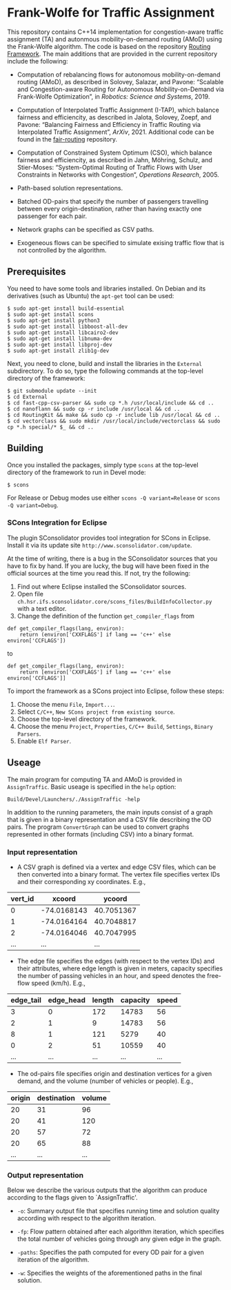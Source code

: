 # Frank-Wolfe for Traffic Assignment

This repository contains C++14 implementation for congestion-aware traffic assignment (TA) and autonmous mobility-on-demand routing (AMoD) using the Frank-Wolfe algorithm. The code is based on the repository [Routing Framework](https://github.com/vbuchhold/routing-framework). The main additions that are provided in the current repository include the following:

* Computation of rebalancing flows for autonomous mobility-on-demand routing (AMoD), as described in Solovey, Salazar, and Pavone: “Scalable and Congestion-aware Routing for Autonomous Mobility-on-Demand via Frank-Wolfe Optimization”, in *Robotics: Science and Systems*, 2019.

* Computation of Interpolated Traffic Assignment (I-TAP), which balance fairness and efficiencity, as described in Jalota, Solovey, Zoepf, and Pavone: “Balancing Fairness and Efficiency in Traffic Routing via Interpolated Traffic Assignment”, *ArXiv*, 2021. Additional code can be found in the [fair-routing](https://github.com/StanfordASL/fair-routing) repository.

* Computation of Constrained System Optimum (CSO), which balance fairness and efficiencity, as described in Jahn, Möhring, Schulz, and Stier-Moses: “System-Optimal Routing of Traffic Flows with User Constraints in Networks with Congestion“, *Operations Research*, 2005.

* Path-based solution representations.

* Batched OD-pairs that specify the number of passengers travelling between every origin-destination, rather than having exactly one passenger for each pair.

* Network graphs can be specified as CSV paths.

* Exogeneous flows can be specified to simulate exising traffic flow that is not controlled by the algorithm.

## Prerequisites

You need to have some tools and libraries installed. On Debian and its derivatives (such as Ubuntu)
the `apt-get` tool can be used:

```
$ sudo apt-get install build-essential
$ sudo apt-get install scons
$ sudo apt-get install python3
$ sudo apt-get install libboost-all-dev
$ sudo apt-get install libcairo2-dev
$ sudo apt-get install libnuma-dev
$ sudo apt-get install libproj-dev
$ sudo apt-get install zlib1g-dev
```

Next, you need to clone, build and install the libraries in the `External` subdirectory. To do so,
type the following commands at the top-level directory of the framework:

```
$ git submodule update --init
$ cd External
$ cd fast-cpp-csv-parser && sudo cp *.h /usr/local/include && cd ..
$ cd nanoflann && sudo cp -r include /usr/local && cd ..
$ cd RoutingKit && make && sudo cp -r include lib /usr/local && cd ..
$ cd vectorclass && sudo mkdir /usr/local/include/vectorclass && sudo cp *.h special/* $_ && cd ..
```

## Building

Once you installed the packages, simply type `scons` at the top-level directory of the framework to run in Devel mode:

```
$ scons
```
For Release or Debug modes use either `scons -Q variant=Release` or `scons -Q variant=Debug`.

### SCons Integration for Eclipse

The plugin SConsolidator provides tool integration for SCons in Eclipse.
Install it via its update site `http://www.sconsolidator.com/update`.

At the time of writing, there is a bug in the SConsolidator sources that you have to fix by hand.
If you are lucky, the bug will have been fixed in the official sources at the time you read this.
If not, try the following:

1. Find out where Eclipse installed the SConsolidator sources.
2. Open file `ch.hsr.ifs.sconsolidator.core/scons_files/BuildInfoCollector.py` with a text editor.
3. Change the definition of the function `get_compiler_flags` from

```
def get_compiler_flags(lang, environ):
    return (environ['CXXFLAGS'] if lang == 'c++' else environ['CCFLAGS'])
```

to

```
def get_compiler_flags(lang, environ):
    return [environ['CXXFLAGS'] if lang == 'c++' else environ['CCFLAGS']]
```

To import the framework as a SCons project into Eclipse, follow these steps:

1. Choose the menu `File`, `Import...`.
2. Select `C/C++`, `New SCons project from existing source`.
3. Choose the top-level directory of the framework.
4. Choose the menu `Project`, `Properties`, `C/C++ Build`, `Settings`, `Binary Parsers`.
5. Enable `Elf Parser`.

## Useage
The main program for computing TA and AMoD is provided in `AssignTraffic`. Basic useage is specified in the `help` option:

```
Build/Devel/Launchers/./AssignTraffic -help
```

In addition to the running parameters, the main inputs consist of a graph that is given in a binary representation and a CSV file describing the OD pairs. The program `ConvertGraph` can be used to convert graphs represented in other formats (including CSV) into a binary format.

### Input representation
* A CSV graph is defined via a vertex and edge CSV files, which can be then converted into a binary format. The vertex file specifies vertex IDs and their corresponding xy coordinates. E.g.,

|vert_id|xcoord|ycoord|
|-------|------|------|
|0|-74.0168143|40.7051367|
|1|-74.0164164|40.7048817|
|2|-74.0164046|40.7047995|
|...|...|...|

* The edge file specifies the edges (with respect to the vertex IDs) and their attributes, where edge length is given in meters, capacity specifies the number of passing vehicles in an hour, and speed denotes the free-flow speed (km/h).  E.g.,

|edge_tail|edge_head|length|capacity|speed|
|---------|---------|------|--------|-----|
|3|0|172|14783|56|
|2|1|9|14783|56|
|8|1|121|5279|40|
|0|2|51|10559|40|
|...|...|...|...|...|

* The od-pairs file specifies origin and destination vertices for a given demand, and the volume (number of vehicles or people). E.g.,

|origin|destination|volume|
|------|-----------|------|
|20|31|96|
|20|41|120|
|20|57|72|
|20|65|88|
|...|...|...|

### Output representation
Below we describe the various outputs that the algorithm can produce according to the flags given to `AssignTraffic'.

* `-o`: Summary output file that specifies running time and solution quality according with respect to the algorithm iteration.

* `-fp`: Flow pattern obtained after each algorithm iteration, which specifies the total number of vehicles going through any given edge in the graph.

* `-paths`: Specifies the path computed for every OD pair for a given iteration of the algorithm.

* `-w`: Specifies the weights of the aforementioned paths in the final solution. 
